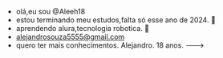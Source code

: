 -  olá,eu sou @Aleeh18
- estou terminando meu estudos,falta só esse ano de 2024. 🤍
- aprendendo alura,tecnologia robotica. 🤍
- alejandrosouza5555@gmail.com
- quero ter mais conhecimentos.
Alejandro. 18 anos.
--->
